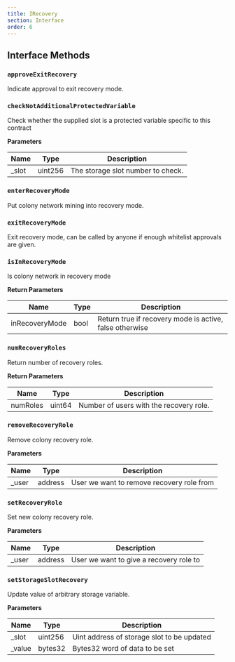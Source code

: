 ```yaml
---
title: IRecovery
section: Interface
order: 6
---
```


  

## Interface Methods



### `approveExitRecovery`

Indicate approval to exit recovery mode.







### `checkNotAdditionalProtectedVariable`

Check whether the supplied slot is a protected variable specific to this contract



**Parameters**


|Name|Type|Description|
|---|---|---|
|_slot|uint256| The storage slot number to check.





### `enterRecoveryMode`

Put colony network mining into recovery mode.







### `exitRecoveryMode`

Exit recovery mode, can be called by anyone if enough whitelist approvals are given.







### `isInRecoveryMode`

Is colony network in recovery mode





**Return Parameters**


|Name|Type|Description|
|---|---|---|
|inRecoveryMode|bool| Return true if recovery mode is active, false otherwise



### `numRecoveryRoles`

Return number of recovery roles.





**Return Parameters**


|Name|Type|Description|
|---|---|---|
|numRoles|uint64| Number of users with the recovery role.



### `removeRecoveryRole`

Remove colony recovery role.



**Parameters**


|Name|Type|Description|
|---|---|---|
|_user|address| User we want to remove recovery role from





### `setRecoveryRole`

Set new colony recovery role.



**Parameters**


|Name|Type|Description|
|---|---|---|
|_user|address| User we want to give a recovery role to





### `setStorageSlotRecovery`

Update value of arbitrary storage variable.



**Parameters**


|Name|Type|Description|
|---|---|---|
|_slot|uint256| Uint address of storage slot to be updated
|_value|bytes32| Bytes32 word of data to be set